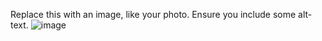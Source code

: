 Replace this with an image, like your photo. Ensure you include some alt-text.
![image](https://user-images.githubusercontent.com/95538365/148793430-c7797221-5b50-4018-a7d4-a1ee1be3077b.png)
